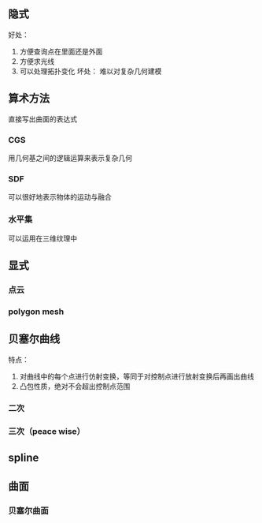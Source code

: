 ## 隐式
好处：
1. 方便查询点在里面还是外面
2. 方便求光线
3. 可以处理拓扑变化
坏处：
难以对复杂几何建模
## 算术方法

直接写出曲面的表达式
### CGS
用几何基之间的逻辑运算来表示复杂几何
### SDF

可以很好地表示物体的运动与融合
### 水平集
可以运用在三维纹理中



## 显式

### 点云

### polygon mesh

## 贝塞尔曲线

特点：
1. 对曲线中的每个点进行仿射变换，等同于对控制点进行放射变换后再画出曲线
2. 凸包性质，绝对不会超出控制点范围

### 二次

### 三次（peace wise）

## spline

## 曲面

### 贝塞尔曲面